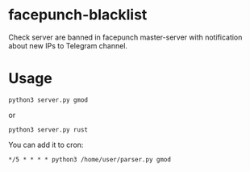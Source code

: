 # facepunch-blacklist
Check server are banned in facepunch master-server with notification about new IPs to Telegram channel.

# Usage
```
python3 server.py gmod
```
or
```
python3 server.py rust
```
You can add it to cron:
```
*/5 * * * * python3 /home/user/parser.py gmod
```
